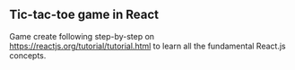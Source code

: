 ## Tic-tac-toe game in React

Game create following step-by-step on https://reactjs.org/tutorial/tutorial.html to learn all the fundamental React.js concepts.  